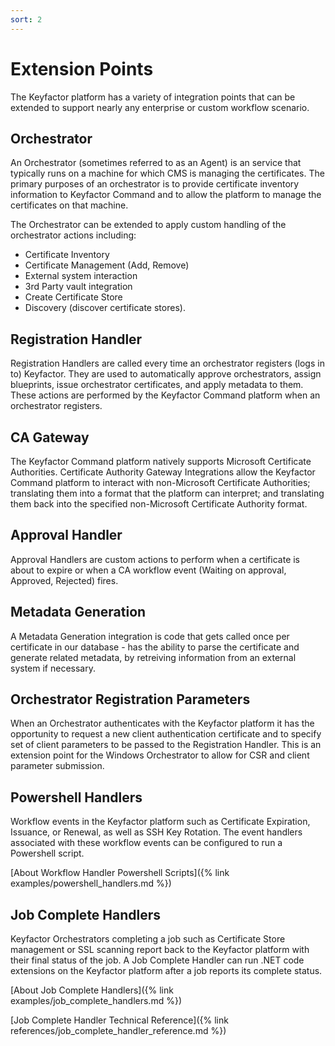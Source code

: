 ```yaml
---
sort: 2
---
```


# Extension Points

The Keyfactor platform has a variety of integration points that can be extended to support nearly any enterprise or custom workflow scenario.

## Orchestrator

An Orchestrator (sometimes referred to as an Agent) is an service that typically runs on a machine for which CMS is managing the certificates.  The primary purposes of an orchestrator is to provide certificate inventory information to Keyfactor Command and to allow the platform to manage the certificates on that machine.  

The Orchestrator can be extended to apply custom handling of the orchestrator actions including:
- Certificate Inventory
- Certificate Management (Add, Remove)
- External system interaction
- 3rd Party vault integration
- Create Certificate Store
- Discovery (discover certificate stores).

## Registration Handler
Registration Handlers are called every time an orchestrator registers (logs in to) Keyfactor.  They are used to automatically approve orchestrators, assign blueprints, issue orchestrator certificates, and apply metadata to them.  These actions are performed by the Keyfactor Command platform when an orchestrator registers.

## CA Gateway
The Keyfactor Command platform natively supports Microsoft Certificate Authorities.
Certificate Authority Gateway Integrations allow the Keyfactor Command platform to interact with non-Microsoft Certificate Authorities; translating them into a format that the platform can interpret; and translating them back into the specified non-Microsoft Certificate Authority format.

## Approval Handler
Approval Handlers are custom actions to perform when a certificate is about to expire or when a CA workflow event (Waiting on approval, Approved, Rejected) fires.

## Metadata Generation
A Metadata Generation integration is code that gets called once per certificate in our database - has the ability to parse the certificate and generate related metadata, by retreiving information from an external system if necessary.

## Orchestrator Registration Parameters

When an Orchestrator authenticates with the Keyfactor platform it has the opportunity to request a new client authentication certificate and to specify set of client parameters to be passed to the Registration Handler. This is an extension point for the Windows Orchestrator to allow for CSR and client parameter submission.

## Powershell Handlers

Workflow events in the Keyfactor platform such as Certificate Expiration, Issuance, or Renewal, as well as SSH Key Rotation. The event handlers associated with these workflow events can be configured to run a Powershell script.

[About Workflow Handler Powershell Scripts]({% link examples/powershell_handlers.md %})

## Job Complete Handlers

Keyfactor Orchestrators completing a job such as Certificate Store management or SSL scanning report back to the Keyfactor platform with their final status of the job. A Job Complete Handler can run .NET code extensions on the Keyfactor platform after a job reports its complete status.

[About Job Complete Handlers]({% link examples/job_complete_handlers.md %})

[Job Complete Handler Technical Reference]({% link references/job_complete_handler_reference.md %})